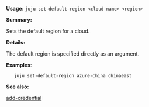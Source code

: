 **Usage:** `juju set-default-region <cloud name> <region>`

**Summary:**

Sets the default region for a cloud.

**Details:**

The default region is specified directly as an argument.

**Examples**:

`   juju set-default-region azure-china chinaeast`

**See also:**

[add-credential](https://discourse.jujucharms.com/t/command-add-credential/1670)
